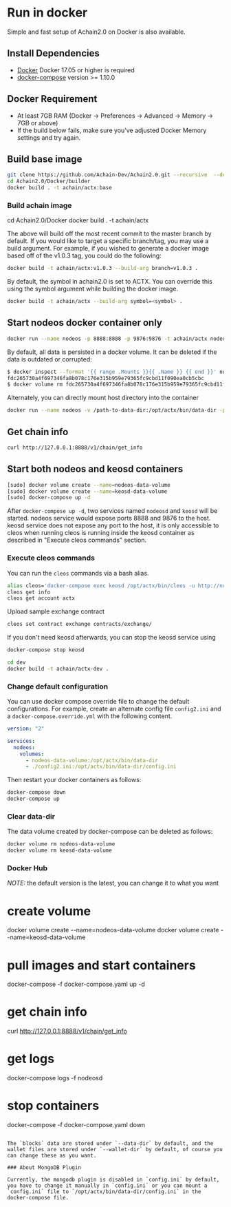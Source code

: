# Run in docker

Simple and fast setup of Achain2.0 on Docker is also available.

## Install Dependencies

- [Docker](https://docs.docker.com) Docker 17.05 or higher is required
- [docker-compose](https://docs.docker.com/compose/) version >= 1.10.0

## Docker Requirement

- At least 7GB RAM (Docker -> Preferences -> Advanced -> Memory -> 7GB or above)
- If the build below fails, make sure you've adjusted Docker Memory settings and try again.

## Build base image

```bash
git clone https://github.com/Achain-Dev/Achain2.0.git --recursive  --depth 1
cd Achain2.0/Docker/builder
docker build . -t achain/actx:base
```
### Build achain image
cd Achain2.0/Docker
docker build . -t achain/actx

The above will build off the most recent commit to the master branch by default. If you would like to target a specific branch/tag, you may use a build argument. For example, if you wished to generate a docker image based off of the v1.0.3 tag, you could do the following:

```bash
docker build -t achain/actx:v1.0.3 --build-arg branch=v1.0.3 .
```

By default, the symbol in achain2.0 is set to ACTX. You can override this using the symbol argument while building the docker image.

```bash
docker build -t achain/actx --build-arg symbol=<symbol> .
```

## Start nodeos docker container only

```bash
docker run --name nodeos -p 8888:8888 -p 9876:9876 -t achain/actx nodeosd.sh -e --http-alias=nodeos:8888 --http-alias=127.0.0.1:8888 --http-alias=localhost:8888 arg1 arg2
```

By default, all data is persisted in a docker volume. It can be deleted if the data is outdated or corrupted:

```bash
$ docker inspect --format '{{ range .Mounts }}{{ .Name }} {{ end }}' nodeos
fdc265730a4f697346fa8b078c176e315b959e79365fc9cbd11f090ea0cb5cbc
$ docker volume rm fdc265730a4f697346fa8b078c176e315b959e79365fc9cbd11f090ea0cb5cbc
```

Alternately, you can directly mount host directory into the container

```bash
docker run --name nodeos -v /path-to-data-dir:/opt/actx/bin/data-dir -p 8888:8888 -p 9876:9876 -t achain/actx nodeosd.sh -e --http-alias=nodeos:8888 --http-alias=127.0.0.1:8888 --http-alias=localhost:8888 arg1 arg2
```

## Get chain info

```bash
curl http://127.0.0.1:8888/v1/chain/get_info
```

## Start both nodeos and keosd containers

```bash
[sudo] docker volume create --name=nodeos-data-volume
[sudo] docker volume create --name=keosd-data-volume
[sudo] docker-compose up -d
```

After `docker-compose up -d`, two services named `nodeosd` and `keosd` will be started. nodeos service would expose ports 8888 and 9876 to the host. keosd service does not expose any port to the host, it is only accessible to cleos when running cleos is running inside the keosd container as described in "Execute cleos commands" section.

### Execute cleos commands

You can run the `cleos` commands via a bash alias.

```bash
alias cleos='docker-compose exec keosd /opt/actx/bin/cleos -u http://nodeosd:8888 --wallet-url http://localhost:8900'
cleos get info
cleos get account actx
```

Upload sample exchange contract

```bash
cleos set contract exchange contracts/exchange/
```

If you don't need keosd afterwards, you can stop the keosd service using

```bash
docker-compose stop keosd
```

```bash
cd dev
docker build -t achain/actx-dev .
```

### Change default configuration

You can use docker compose override file to change the default configurations. For example, create an alternate config file `config2.ini` and a `docker-compose.override.yml` with the following content.

```yaml
version: "2"

services:
  nodeos:
    volumes:
      - nodeos-data-volume:/opt/actx/bin/data-dir
      - ./config2.ini:/opt/actx/bin/data-dir/config.ini
```

Then restart your docker containers as follows:

```bash
docker-compose down
docker-compose up
```

### Clear data-dir

The data volume created by docker-compose can be deleted as follows:

```bash
docker volume rm nodeos-data-volume
docker volume rm keosd-data-volume
```

### Docker Hub



*NOTE:* the default version is the latest, you can change it to what you want

# create volume
docker volume create --name=nodeos-data-volume
docker volume create --name=keosd-data-volume
# pull images and start containers
docker-compose -f docker-compose.yaml up -d
# get chain info
curl http://127.0.0.1:8888/v1/chain/get_info
# get logs
docker-compose logs -f nodeosd
# stop containers
docker-compose -f docker-compose.yaml down
```

The `blocks` data are stored under `--data-dir` by default, and the wallet files are stored under `--wallet-dir` by default, of course you can change these as you want.

### About MongoDB Plugin

Currently, the mongodb plugin is disabled in `config.ini` by default, you have to change it manually in `config.ini` or you can mount a `config.ini` file to `/opt/actx/bin/data-dir/config.ini` in the docker-compose file.
